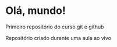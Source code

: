 # Olá, mundo!
 Primeiro repositório do curso git e github

Repositório criado durante uma aula ao vivo